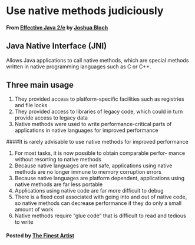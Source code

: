# Use native methods judiciously#### From <u>[Effective Java 2/e](https://books.google.co.kr/books/about/Effective_Java.html?id=ka2VUBqHiWkC&hl=en)</u> by <u>[Joshua Bloch](https://en.wikipedia.org/wiki/Joshua_Bloch)</u>## Java Native Interface (JNI)Allows Java applications to call native methods, which are special methods written in native programming languages such as C or C++.## Three main usage1. They provided access to platform-specific facilities such as registries and file locks2. They provided access to libraries of legacy code, which could in turn provide access to legacy data3. Native methods were used to write performance-critical parts of applications in native languages for improved performance####It is rarely advisable to use native methods for improved performance1. For most tasks, it is now possible to obtain comparable perfor- mance without resorting to native methods2. Because native languages are not safe, applications using native methods are no longer immune to memory corruption errors3. Because native languages are platform dependent, applications using native methods are far less portable4. Applications using native code are far more difficult to debug5. There is a fixed cost associated with going into and out of native code, so native methods can decrease performance if they do only a small amount of work6. Native methods require “glue code” that is difficult to read and tedious to write#### Posted by <u>[The Finest Artist](http://thefinestartist.com)</u>